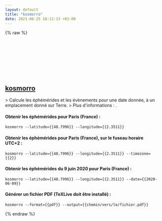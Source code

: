 ```yaml
---
layout: default
title: "kosmorro"
date: 2021-06-25 18:12:13 +02:00
---
```

{% raw %}
<h2 id="kosmorro">
  <a href="/fr/common/kosmorro.html">kosmorro</a> <a href="#kosmorro"><svg class="icon">
    <use href="/assets/images/unicode_sprite.svg#link" />
  </svg></a>
</h2>
> Calcule les éphémérides et les évènements pour une date donnée, à un emplacement donné sur Terre.
> Plus d'informations : <http://kosmorro.space>.

#### Obtenir les éphémérides pour Paris (France) :
```shell
kosmorro --latitude={{48.7996}} --longitude={{2.3511}}
```
#### Obtenir les éphémérides pour Paris (France), sur le fuseau horaire UTC+2 :
```shell
kosmorro --latitude={{48.7996}} --longitude={{2.3511}} --timezone={{2}}
```
#### Obtenir les éphémérides du 9 juin 2020 pour Paris (France) :
```shell
kosmorro --latitude={{48.7996}} --longitude={{2.3511}} --date={{2020-06-09}}
```
#### Générer un fichier PDF (TeXLive doit être installé) :
```shell
kosmorro --format={{pdf}} --output={{chemin/vers/le/fichier.pdf}}
```
{% endraw %}